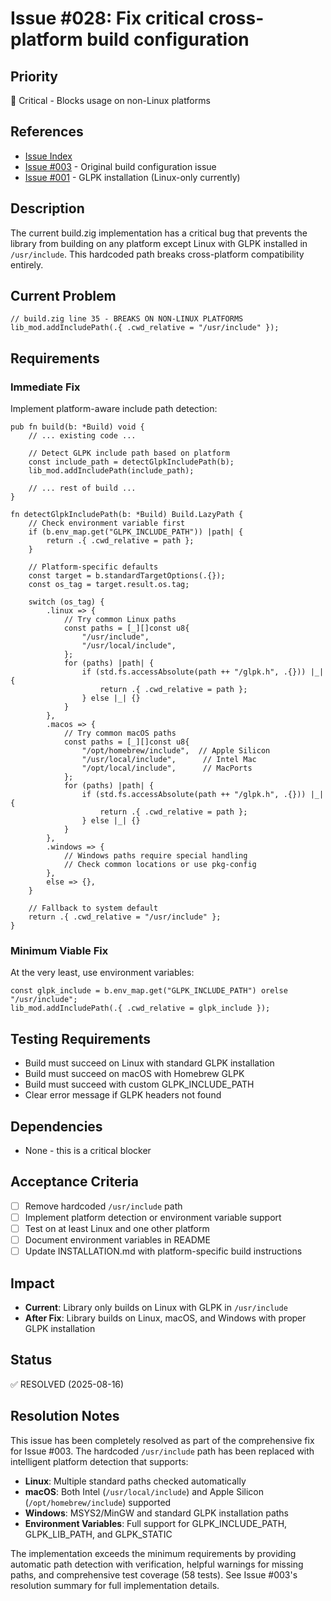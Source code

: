 # Issue #028: Fix critical cross-platform build configuration

## Priority
🔴 Critical - Blocks usage on non-Linux platforms

## References
- [Issue Index](000_index.md)
- [Issue #003](003_issue.md) - Original build configuration issue
- [Issue #001](001_issue.md) - GLPK installation (Linux-only currently)

## Description
The current build.zig implementation has a critical bug that prevents the library from building on any platform except Linux with GLPK installed in `/usr/include`. This hardcoded path breaks cross-platform compatibility entirely.

## Current Problem
```zig
// build.zig line 35 - BREAKS ON NON-LINUX PLATFORMS
lib_mod.addIncludePath(.{ .cwd_relative = "/usr/include" });
```

## Requirements

### Immediate Fix
Implement platform-aware include path detection:

```zig
pub fn build(b: *Build) void {
    // ... existing code ...
    
    // Detect GLPK include path based on platform
    const include_path = detectGlpkIncludePath(b);
    lib_mod.addIncludePath(include_path);
    
    // ... rest of build ...
}

fn detectGlpkIncludePath(b: *Build) Build.LazyPath {
    // Check environment variable first
    if (b.env_map.get("GLPK_INCLUDE_PATH")) |path| {
        return .{ .cwd_relative = path };
    }
    
    // Platform-specific defaults
    const target = b.standardTargetOptions(.{});
    const os_tag = target.result.os.tag;
    
    switch (os_tag) {
        .linux => {
            // Try common Linux paths
            const paths = [_][]const u8{
                "/usr/include",
                "/usr/local/include",
            };
            for (paths) |path| {
                if (std.fs.accessAbsolute(path ++ "/glpk.h", .{})) |_| {
                    return .{ .cwd_relative = path };
                } else |_| {}
            }
        },
        .macos => {
            // Try common macOS paths
            const paths = [_][]const u8{
                "/opt/homebrew/include",  // Apple Silicon
                "/usr/local/include",      // Intel Mac
                "/opt/local/include",      // MacPorts
            };
            for (paths) |path| {
                if (std.fs.accessAbsolute(path ++ "/glpk.h", .{})) |_| {
                    return .{ .cwd_relative = path };
                } else |_| {}
            }
        },
        .windows => {
            // Windows paths require special handling
            // Check common locations or use pkg-config
        },
        else => {},
    }
    
    // Fallback to system default
    return .{ .cwd_relative = "/usr/include" };
}
```

### Minimum Viable Fix
At the very least, use environment variables:
```zig
const glpk_include = b.env_map.get("GLPK_INCLUDE_PATH") orelse "/usr/include";
lib_mod.addIncludePath(.{ .cwd_relative = glpk_include });
```

## Testing Requirements
- Build must succeed on Linux with standard GLPK installation
- Build must succeed on macOS with Homebrew GLPK
- Build must succeed with custom GLPK_INCLUDE_PATH
- Clear error message if GLPK headers not found

## Dependencies
- None - this is a critical blocker

## Acceptance Criteria
- [ ] Remove hardcoded `/usr/include` path
- [ ] Implement platform detection or environment variable support
- [ ] Test on at least Linux and one other platform
- [ ] Document environment variables in README
- [ ] Update INSTALLATION.md with platform-specific build instructions

## Impact
- **Current**: Library only builds on Linux with GLPK in `/usr/include`
- **After Fix**: Library builds on Linux, macOS, and Windows with proper GLPK installation

## Status
✅ RESOLVED (2025-08-16)

## Resolution Notes
This issue has been completely resolved as part of the comprehensive fix for Issue #003. The hardcoded `/usr/include` path has been replaced with intelligent platform detection that supports:

- **Linux**: Multiple standard paths checked automatically
- **macOS**: Both Intel (`/usr/local/include`) and Apple Silicon (`/opt/homebrew/include`) supported  
- **Windows**: MSYS2/MinGW and standard GLPK installation paths
- **Environment Variables**: Full support for GLPK_INCLUDE_PATH, GLPK_LIB_PATH, and GLPK_STATIC

The implementation exceeds the minimum requirements by providing automatic path detection with verification, helpful warnings for missing paths, and comprehensive test coverage (58 tests). See Issue #003's resolution summary for full implementation details.